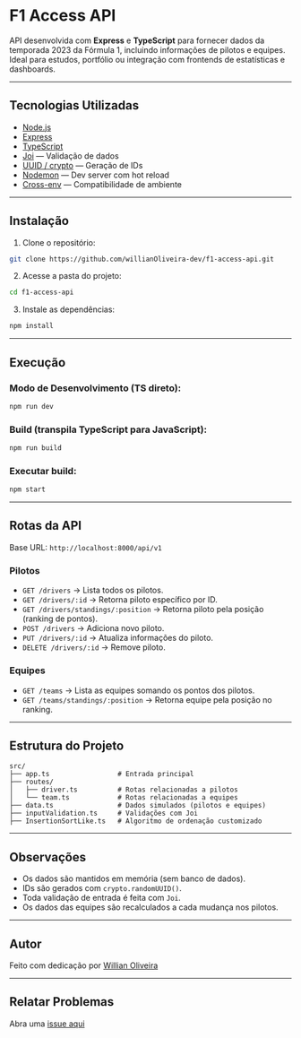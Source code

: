 #  F1 Access API

API desenvolvida com **Express** e **TypeScript** para fornecer dados da temporada 2023 da Fórmula 1, incluindo informações de pilotos e equipes. Ideal para estudos, portfólio ou integração com frontends de estatísticas e dashboards.

---

## Tecnologias Utilizadas

- [Node.js](https://nodejs.org/)
- [Express](https://expressjs.com/)
- [TypeScript](https://www.typescriptlang.org/)
- [Joi](https://joi.dev/) — Validação de dados
- [UUID / crypto](https://nodejs.org/api/crypto.html) — Geração de IDs
- [Nodemon](https://nodemon.io/) — Dev server com hot reload
- [Cross-env](https://www.npmjs.com/package/cross-env) — Compatibilidade de ambiente

---

## Instalação

1. Clone o repositório:

```bash
git clone https://github.com/willianOliveira-dev/f1-access-api.git
````

2. Acesse a pasta do projeto:

```bash
cd f1-access-api
```

3. Instale as dependências:

```bash
npm install
```

---

##  Execução

### Modo de Desenvolvimento (TS direto):

```bash
npm run dev
```

### Build (transpila TypeScript para JavaScript):

```bash
npm run build
```

### Executar build:

```bash
npm start
```

---

## Rotas da API

Base URL: `http://localhost:8000/api/v1`

### Pilotos

* `GET /drivers` → Lista todos os pilotos.
* `GET /drivers/:id` → Retorna piloto específico por ID.
* `GET /drivers/standings/:position` → Retorna piloto pela posição (ranking de pontos).
* `POST /drivers` → Adiciona novo piloto.
* `PUT /drivers/:id` → Atualiza informações do piloto.
* `DELETE /drivers/:id` → Remove piloto.

### Equipes

* `GET /teams` → Lista as equipes somando os pontos dos pilotos.
* `GET /teams/standings/:position` → Retorna equipe pela posição no ranking.

---

##  Estrutura do Projeto

```
src/
├── app.ts                 # Entrada principal
├── routes/
│   ├── driver.ts          # Rotas relacionadas a pilotos
│   └── team.ts            # Rotas relacionadas a equipes
├── data.ts                # Dados simulados (pilotos e equipes)
├── inputValidation.ts     # Validações com Joi
├── InsertionSortLike.ts   # Algoritmo de ordenação customizado
```

---

## Observações

* Os dados são mantidos em memória (sem banco de dados).
* IDs são gerados com `crypto.randomUUID()`.
* Toda validação de entrada é feita com `Joi`.
* Os dados das equipes são recalculados a cada mudança nos pilotos.

---

## Autor

Feito com dedicação por [Willian Oliveira](https://github.com/willianOliveira-dev)

---

## Relatar Problemas

Abra uma [issue aqui](https://github.com/willianOliveira-dev/f1-access-api/issues)
